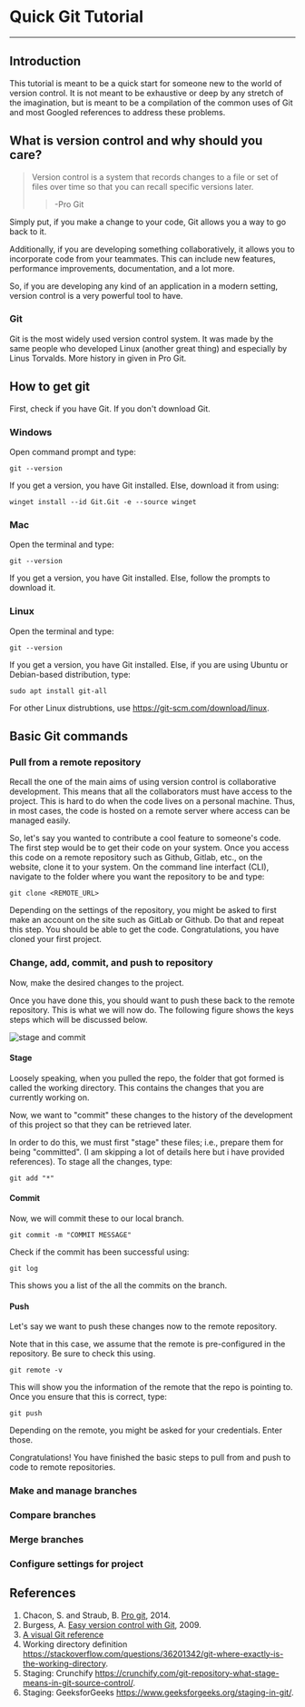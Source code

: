 # Quick Git Tutorial

---


## Introduction
This tutorial is meant to be a quick start for someone  new to the world of version control. It is not meant to be exhaustive or deep by any stretch of the imagination, but is meant to be a compilation of the common uses of Git and most Googled references to address these problems. 

## What is version control and why should you care?

> Version control is a system that records changes to a file or
set of files over time so that you can recall specific versions later.
>> -Pro Git

Simply put, if you make a change to your code, Git allows you a way to go back to it. 

Additionally, if you are developing something collaboratively, it allows you to incorporate code from your teammates. This can include new features, performance improvements, documentation, and a lot more. 

So, if you are developing any kind of an application in a modern setting, version control is a very powerful tool to have. 

### Git 

Git is the most widely used version control system. It was made by the same people who developed Linux (another great thing) and especially by Linus Torvalds. More history in given in Pro Git. 


## How to get git

First, check if you have Git. If you don't download Git. 

### Windows
Open command prompt and type:
```
git --version
```
If you get a version, you have Git installed. Else, download it from using:
```
winget install --id Git.Git -e --source winget
```

### Mac
Open the terminal and type:
```
git --version
```
If you get a version, you have Git installed. Else, follow the prompts to download it. 

### Linux
Open the terminal and type:
```
git --version
```
If you get a version, you have Git installed. Else, if you are using Ubuntu or Debian-based distribution, type:
```
sudo apt install git-all
```
For other Linux distrubtions, use https://git-scm.com/download/linux.


## Basic Git commands

### Pull from a remote repository
Recall the one of the main aims of using version control is collaborative development. This means that all the collaborators must have access to the project. This is hard to do when the code lives on a personal machine. Thus, in most cases, the code is hosted on a remote server where access can be managed easily.

So, let's say you wanted to contribute a cool feature to someone's code. The first step would be to get their code on your system. Once you access this code on a remote repository such as Github, Gitlab, etc., on the website, clone it to your system. On the command line interfact (CLI), navigate to the folder where you want the repository to be and type: 

```
git clone <REMOTE_URL>
```

Depending on the settings of the repository, you might be asked to first make an account on the site such as GitLab or Github. Do that and repeat this step. You should be able to get the code. Congratulations, you have cloned your first project. 

### Change, add, commit, and push to repository 
Now, make the desired changes to the project. 

Once you have done this, you should want to push these back to the remote repository. This is what we will now do. The following figure shows the keys steps which will be discussed below. 

![stage and commit](https://marklodato.github.io/visual-git-guide/basic-usage.svg)


#### Stage
Loosely speaking, when you pulled the repo, the folder that got formed is called the working directory. This contains the changes that you are currently working on. 

Now, we want to "commit" these changes to the history of the development of this project so that they can be retrieved later. 

In order to do this, we must first "stage" these files; i.e., prepare them for being "committed". (I am skipping a lot of details here but i have provided references). To stage all the changes, type:
```
git add "*"
```

#### Commit
Now, we will commit these to our local branch. 
```
git commit -m "COMMIT MESSAGE"
```
Check if the commit has been successful using:
```
git log
```
This shows you a list of the all the commits on the branch. 

#### Push
Let's say we want to push these changes now to the remote repository.

Note that in this case, we assume that the remote is pre-configured in the repository. Be sure to check this using.
```
git remote -v
```
This will show you the information of the remote that the repo is pointing to. Once you ensure that this is correct, type: 
```
git push
```

Depending on the remote, you might be asked for your credentials. Enter those. 

Congratulations! You have finished the basic steps to pull from and push to code to remote repositories.

### Make and manage branches

### Compare branches

### Merge branches

### Configure settings for project



## References
1. Chacon, S. and Straub, B. [Pro git](https://git-scm.com/book/en/v2), 2014.
2. Burgess, A. [Easy version control with Git](https://code.tutsplus.com/tutorials/easy-version-control-with-git--net-7449), 2009. 
3. [A visual Git reference](https://marklodato.github.io/visual-git-guide/index-en.html)
4. Working directory definition https://stackoverflow.com/questions/36201342/git-where-exactly-is-the-working-directory. 
5. Staging: Crunchify https://crunchify.com/git-repository-what-stage-means-in-git-source-control/.
6. Staging: GeeksforGeeks https://www.geeksforgeeks.org/staging-in-git/. 

<!-- 
## GitLab CI

This project's static Pages are built by [GitLab CI][ci], following the steps
defined in [`.gitlab-ci.yml`](.gitlab-ci.yml):

```
image: alpine:latest

pages:
  stage: deploy
  script:
  - echo 'Nothing to do...'
  artifacts:
    paths:
    - public
  only:
  - master
```

The above example expects to put all your HTML files in the `public/` directory.

## GitLab User or Group Pages

To use this project as your user/group website, you will need one additional
step: just rename your project to `namespace.gitlab.io`, where `namespace` is
your `username` or `groupname`. This can be done by navigating to your
project's **Settings**.

Read more about [user/group Pages][userpages] and [project Pages][projpages].

## Did you fork this project?

If you forked this project for your own use, please go to your project's
**Settings** and remove the forking relationship, which won't be necessary
unless you want to contribute back to the upstream project.

## Troubleshooting

1. CSS is missing! That means that you have wrongly set up the CSS URL in your
   HTML files. Have a look at the [index.html] for an example. -->

<!-- [ci]: https://about.gitlab.com/gitlab-ci/
[index.html]: https://gitlab.com/pages/plain-html/blob/master/public/index.html
[userpages]: https://docs.gitlab.com/ce/user/project/pages/introduction.html#user-or-group-pages
[projpages]: https://docs.gitlab.com/ce/user/project/pages/introduction.html#project-pages -->
